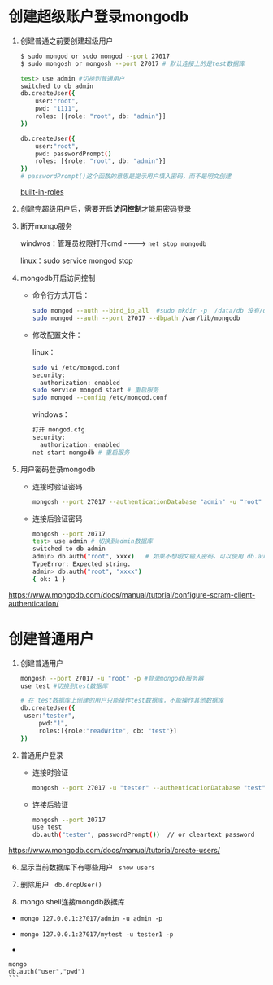 # 创建超级账户登录mongodb

1. 创建普通之前要创建超级用户
	```bash
	$ sudo mongod or sudo mongod --port 27017
	$ sudo mongosh or mongosh --port 27017 # 默认连接上的是test数据库
	
	test> use admin	#切换到普通用户
	switched to db admin
	db.createUser({
		user:"root",
		pwd: "1111", 
		roles: [{role: "root", db: "admin"}]
	})
	
	db.createUser({
		user:"root",
		pwd: passwordPrompt()
		roles: [{role: "root", db: "admin"}]
	})
	# passwordPrompt()这个函数的意思是提示用户填入密码，而不是明文创建
	```
	
	[built-in-roles](https://www.mongodb.com/docs/manual/reference/built-in-roles/)
	
2. 创建完超级用户后，需要开启**访问控制**才能用密码登录

  1. 断开mongo服务

     windwos：管理员权限打开cmd ----> `net stop mongodb`

     linux：sudo service mongod stop 

  4. mongodb开启访问控制

     - 命令行方式开启：

       ```bash
       sudo mongod --auth --bind_ip_all  #sudo mkdir -p  /data/db 没有/data/db这个目录会启动失败出
       sudo mongod --auth --port 27017 --dbpath /var/lib/mongodb
       ```

     - 修改配置文件：

       linux：

       ```bash
       sudo vi /etc/mongod.conf
       security:
         authorization: enabled 
       sudo service mongod start # 重启服务
       sudo mongod --config /etc/mongod.conf
       ```
       
       windows：
       
       ```bash
       打开 mongod.cfg
       security:
         authorization: enabled 
       net start mongodb # 重启服务
       ```

3. 用户密码登录mongodb

   - 连接时验证密码

     ```bash
     mongosh --port 27017 --authenticationDatabase "admin" -u "root" -p #--authenticationDatabase "admin" 这个参数是可选的
     ```

   - 连接后验证密码

     ```bash
     mongosh --port 20717
     test> use admin # 切换到admin数据库
     switched to db admin
     admin> db.auth("root", xxxx)	# 如果不想明文输入密码，可以使用 db.auth("root", passwordPrompt())
     TypeError: Expected string.
     admin> db.auth("root", "xxxx")
     { ok: 1 }
     ```

https://www.mongodb.com/docs/manual/tutorial/configure-scram-client-authentication/

# 创建普通用户

1. 创建普通用户 

   ```bash
   mongosh --port 27017 -u "root" -p #登录mongodb服务器
   use test #切换到test数据库
   
   # 在 test数据库上创建的用户只能操作test数据库，不能操作其他数据库
   db.createUser({
   	user:"tester",
    	pwd:"1",
    	roles:[{role:"readWrite", db: "test"}]
   })
   ```

2. 普通用户登录

   - 连接时验证

     ```bash
     mongosh --port 27017 -u "tester" --authenticationDatabase "test" -p    #普通用户登录时需要指定数据库
     ```

   - 连接后验证

     ```bash
     mongosh --port 20717
     use test
     db.auth("tester", passwordPrompt())  // or cleartext password
     ```

   

https://www.mongodb.com/docs/manual/tutorial/create-users/






6. 显示当前数据库下有哪些用户
	` show users`
7. 删除用户
	` db.dropUser()`

8.  mongo shell连接mongdb数据库
   + `mongo 127.0.0.1:27017/admin -u admin -p`
   - `mongo 127.0.0.1:27017/mytest -u tester1 -p`
   -  ``` 
   	mongo
   	db.auth("user","pwd")
   	```

